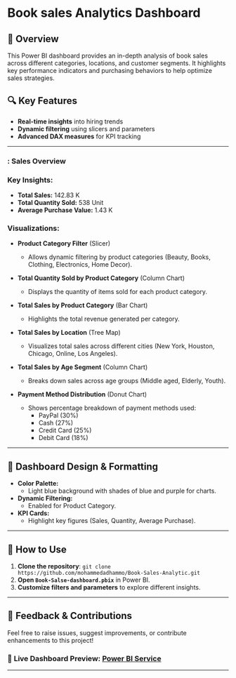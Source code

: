 # Book sales Analytics Dashboard

## 📌 Overview
This Power BI dashboard provides an in-depth analysis of book sales across different categories, locations, and customer segments. It highlights key performance indicators and purchasing behaviors to help optimize sales strategies.


## 🔍 Key Features
- **Real-time insights** into hiring trends
- **Dynamic filtering** using slicers and parameters
- **Advanced DAX measures** for KPI tracking


---

### : Sales Overview
### **Key Insights:**
- **Total Sales:** 142.83 K
- **Total Quantity Sold:** 538 Unit
- **Average Purchase Value:** 1.43 K

### **Visualizations:**
- **Product Category Filter** (Slicer)
  - Allows dynamic filtering by product categories (Beauty, Books, Clothing, Electronics, Home Decor).

- **Total Quantity Sold by Product Category** (Column Chart)
  - Displays the quantity of items sold for each product category.

- **Total Sales by Product Category** (Bar Chart)
  - Highlights the total revenue generated per category.

- **Total Sales by Location** (Tree Map)
  - Visualizes total sales across different cities (New York, Houston, Chicago, Online, Los Angeles).

- **Total Sales by Age Segment** (Column Chart)
  - Breaks down sales across age groups (Middle aged, Elderly, Youth).

- **Payment Method Distribution** (Donut Chart)
  - Shows percentage breakdown of payment methods used:
    - PayPal (30%)
    - Cash (27%)
    - Credit Card (25%)
    - Debit Card (18%)

---

## 🎨 **Dashboard Design & Formatting**
- **Color Palette:**
  - Light blue background with shades of blue and purple for charts.
- **Dynamic Filtering:**
  - Enabled for Product Category.
- **KPI Cards:**
  - Highlight key figures (Sales, Quantity, Average Purchase).

---


## 🚀 How to Use
1. **Clone the repository**: `git clone https://github.com/mohammedadhammo/Book-Sales-Analytic.git`
2. **Open `Book-Salse-dashboard.pbix`** in Power BI.
3. **Customize filters and parameters** to explore different insights.

---

## 📢 Feedback & Contributions
Feel free to raise issues, suggest improvements, or contribute enhancements to this project!

### 🔗 **Live Dashboard Preview**: [Power BI Service](https://app.powerbi.com/groups/me/reports/fb544a4c-56a3-4379-b51c-bd7320d0a5e4/df2eec0219e274e007ab?experience=power-bi)
---
